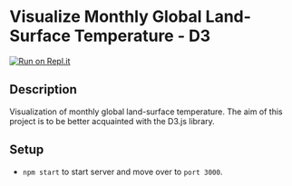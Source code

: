 # Visualize Monthly Global Land-Surface Temperature - D3
[![Run on Repl.it](https://repl.it/badge/github/freeCodeCamp/boilerplate-project-urlshortener)](https://visualizing-monthly-global-land-surface-temperature.bryanw1.repl.co/)

## Description
Visualization of monthly global land-surface temperature. The aim of this project is to be better acquainted with the D3.js library.

## Setup
- `npm start` to start server and move over to `port 3000`.